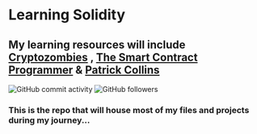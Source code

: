 # Learning Solidity
## My learning resources will include [Cryptozombies](cryptozombies.io) , [The Smart Contract Programmer](smartcontract.programmer) & [Patrick Collins](https://www.youtube.com/c/PatrickCollins)
![GitHub commit activity](https://img.shields.io/github/commit-activity/w/Claudioibe/learning-solidity?style=for-the-badge)   ![GitHub followers](https://img.shields.io/github/followers/Claudioibe?style=for-the-badge) 
###  This is the repo that will house most of my files and projects during my journey...
